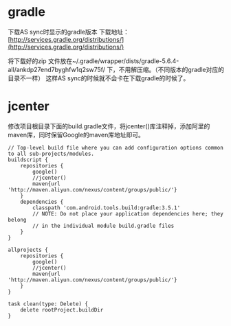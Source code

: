 ﻿---
date: 2020-01-22 11:34:18
tags:
    - 杂项
---

# gradle
下载AS sync时显示的gradle版本
下载地址：[http://services.gradle.org/distributions/](http://services.gradle.org/distributions/)

将下载好的zip 文件放在~/.gradle/wrapper/dists/gradle-5.6.4-all/ankdp27end7byghfw1q2sw75f/   下，不用解压缩。（不同版本的gradle对应的目录不一样）
这样AS sync的时候就不会卡在下载gradle的时候了。

# jcenter

修改项目根目录下面的build.gradle文件，将jcenter()库注释掉，添加阿里的maven库，同时保留Google的maven库地址即可。
```
// Top-level build file where you can add configuration options common to all sub-projects/modules.
buildscript {
    repositories {
        google()
        //jcenter()
        maven{url 'http://maven.aliyun.com/nexus/content/groups/public/'}
    }
    dependencies {
        classpath 'com.android.tools.build:gradle:3.5.1'
        // NOTE: Do not place your application dependencies here; they belong
        // in the individual module build.gradle files
    }
}

allprojects {
    repositories {
        google()
        //jcenter()
        maven{url 'http://maven.aliyun.com/nexus/content/groups/public/'}
    }
}

task clean(type: Delete) {
    delete rootProject.buildDir
}
```


